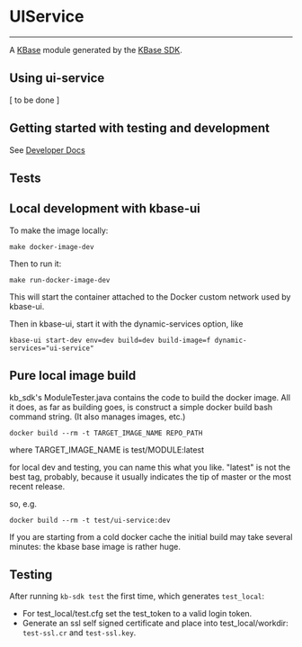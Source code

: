 # UIService

---

A [KBase](https://kbase.us) module generated by the [KBase SDK](https://github.com/kbase/kb_sdk).

## Using ui-service

[ to be done ]

## Getting started with testing and development

See [Developer Docs](docs/development.md)

## Tests

## Local development with kbase-ui

To make the image locally:

```
make docker-image-dev
```

Then to run it:

```
make run-docker-image-dev
```

This will start the container attached to the Docker custom network used by kbase-ui.

Then in kbase-ui, start it with the dynamic-services option, like

```
kbase-ui start-dev env=dev build=dev build-image=f dynamic-services="ui-service"
```

## Pure local image build

kb_sdk's ModuleTester.java contains the code to build the docker image. All it does, as far as building goes, is construct a simple docker build bash command string. (It also manages images, etc.)

```
docker build --rm -t TARGET_IMAGE_NAME REPO_PATH
```

where TARGET_IMAGE_NAME is test/MODULE:latest

for local dev and testing, you can name this what you like. "latest" is not the best tag, probably, because it usually indicates the tip of master or the most recent release.

so, e.g.

```
docker build --rm -t test/ui-service:dev
```

If you are starting from a cold docker cache the initial build may take several minutes: the kbase base image is rather huge.

## Testing

After running `kb-sdk test` the first time, which generates `test_local`:

-   For test_local/test.cfg set the test_token to a valid login token.
-   Generate an ssl self signed certificate and place into test_local/workdir: `test-ssl.cr` and `test-ssl.key`.
